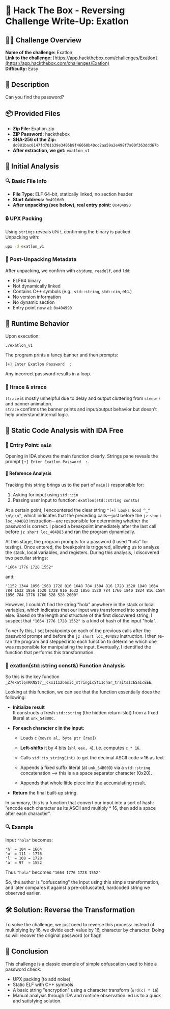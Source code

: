 # 🧬 Hack The Box - Reversing Challenge Write-Up: Exatlon

## 🕵️‍♂️ Challenge Overview

**Name of the challenge:** Exatlon  
**Link to the challenge:** [https://app.hackthebox.com/challenges/Exatlon](https://app.hackthebox.com/challenges/Exatlon)  
**Difficulty:** Easy  

## 📄 Description  
Can you find the password?

## 📦 Provided Files

- **Zip File:** Exatlon.zip  
- **ZIP Password:** hackthebox  
- **SHA-256 of the Zip:** `dd981bac0147fd701b39e3405b9f46660b40cc2aa59a2e498f7a00f363ddd67b`  
- **After extraction, we get:** `exatlon_v1`

## 🧪 Initial Analysis

### 🔍 Basic File Info

- **File Type:** ELF 64-bit, statically linked, no section header  
- **Start Address:** `0x4916d0`  
- **After unpacking (see below), real entry point:** `0x404990`

### 🔒 UPX Packing

Using `strings` reveals `UPX!`, confirming the binary is packed.  
Unpacking with:

```bash
upx -d exatlon_v1
```

### 📄 Post-Unpacking Metadata

After unpacking, we confirm with `objdump`, `readelf`, and `ldd`:

- ELF64 binary  
- Not dynamically linked  
- Contains C++ symbols (e.g., `std::string`, `std::cin`, etc.)  
- No version information  
- No dynamic section  
- Entry point now at: `0x404990`

## 🧷 Runtime Behavior

Upon execution:

```bash
./exatlon_v1
```

The program prints a fancy banner and then prompts:

```
[+] Enter Exatlon Password  :
```

Any incorrect password results in a loop.

### 🧪 ltrace & strace

`ltrace` is mostly unhelpful due to delay and output cluttering from `sleep()` and banner animation.  
`strace` confirms the banner prints and input/output behavior but doesn't help understand internal logic.

## 🔎 Static Code Analysis with IDA Free

### 🎯 Entry Point: `main`

Opening in IDA shows the main function clearly. Strings pane reveals the prompt `[+] Enter Exatlon Password  :`.

#### 📌 Reference Analysis

Tracking this string brings us to the part of `main()` responsible for:

1. Asking for input using `std::cin`
2. Passing user input to function: `exatlon(std::string const&)`

At a certain point, I encountered the clear string `"[+] Looks Good ^_^ \n\n\n"`, which indicates that the preceding calls—just before the `jz short loc_404D83` instruction—are responsible for determining whether the password is correct. I placed a breakpoint immediately after the last call before `jz short loc_404D83` and ran the program dynamically.

At this stage, the program prompts for a password (I used "hola" for testing). Once entered, the breakpoint is triggered, allowing us to analyze the stack, local variables, and registers. During this analysis, I discovered two peculiar strings:

 ```
"1664 1776 1728 1552"
 ```

and:

   ```
   "1152 1344 1056 1968 1728 816 1648 784 1584 816 1728 1520 1840 1664 784 1632 1856 1520 1728 816 1632 1856 1520 784 1760 1840 1824 816 1584 1856 784 1776 1760 528 528 2000"
   ```


However, I couldn’t find the string "hola" anywhere in the stack or local variables, which indicates that our input was transformed into something else. Based on the length and structure of the first discovered string, I suspect that `"1664 1776 1728 1552"` is a kind of hash of the input "hola".

To verify this, I set breakpoints on each of the previous calls after the password prompt and before the `jz short loc_404D83` instruction. I then re-ran the program and stepped into each function to determine which one was responsible for manipulating the input. Eventually, I identified the function that performs this transformation.
### 🧠 exatlon(std::string const&) Function Analysis

So this is the key function `_Z7exatlonRKNSt7__cxx1112basic_stringIcSt11char_traitsIcESaIcEEE`.

Looking at this function, we can see that the function essentially does the following:

- **Initialize result**  
    It constructs a fresh `std::string` (the hidden return-slot) from a fixed literal at `unk_54B00C`.
    
- **For each character c in the input:**
    
    - Loads `c` (`movzx al, byte ptr [rax]`)
        
    - **Left-shifts** it by 4 bits (`shl eax, 4`), i.e. computes `c * 16`.
        
    - Calls `std::to_string(int)` to get the decimal ASCII code × 16 as text.
        
    - Appends a fixed suffix literal (at `unk_54B00D`) via a `std::string` concatenation --> this is a a space separator character (0x20).
        
    - Appends that whole little piece into the accumulating result.
        
- **Return** the final built-up string.

In summary, this is a function that convert our input into a sort of hash: “encode each character as its ASCII and multiply * 16, then add a space after each character”.

### 🔍 Example

Input `"hola"` becomes:

```
'h' = 104 → 1664
'o' = 111 → 1776
'l' = 108 → 1728
'a' = 97  → 1552
```

Thus `"hola"` becomes `"1664 1776 1728 1552"`

So, the author is "obfuscating" the input using this simple transformation, and later compares it against a pre-obfuscated, hardcoded string we observed earlier.

## 🛠️ Solution: Reverse the Transformation

To solve the challenge, we just need to reverse this process: instead of multiplying by 16, we divide each value by 16, character by character. Doing so will recover the original password (or flag)!

## 🏁 Conclusion

This challenge is a classic example of simple obfuscation used to hide a password check:

- UPX packing (to add noise)
- Static ELF with C++ symbols
- A basic string "encryption" using a character transform (`ord(c) * 16`)
- Manual analysis through IDA and runtime observation led us to a quick and satisfying solution.
